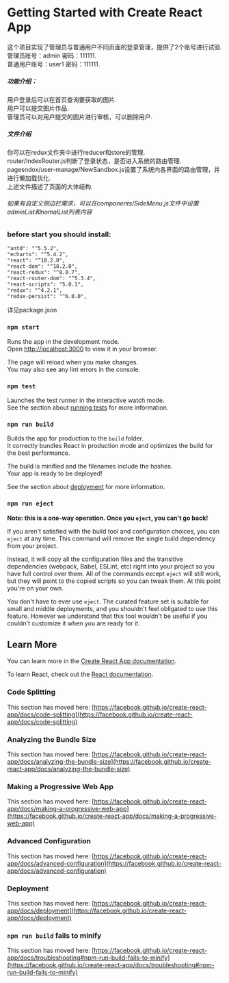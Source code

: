 # Getting Started with Create React App

这个项目实现了管理员与普通用户不同页面的登录管理，提供了2个账号进行试验.\
管理员账号：admin 密码：111111.\
普通用户账号：user1 密码：111111.
##### 功能介绍：
用户登录后可以在首页查询要获取的图片.\
用户可以提交图片作品.\
管理员可以对用户提交的图片进行审核，可以删除用户.
##### 文件介绍
你可以在redux文件夹中进行reducer和store的管理.\
router/IndexRouter.js判断了登录状态，是否进入系统的路由管理.\
pagesndox/user-manage/NewSandbox.js设置了系统内各界面的路由管理，并进行懒加载优化.\
上述文件描述了页面的大体结构.
###### 如果有自定义侧边栏需求，可以在components/SideMenu.js文件中设置adminList和nomalList列表内容
### before start you should install:
    "antd": "^5.5.2",
    "echarts": "^5.4.2",
    "react": "^18.2.0",
    "react-dom": "^18.2.0",
    "react-redux": "^8.0.7",
    "react-router-dom": "^5.3.4",
    "react-scripts": "5.0.1",
    "redux": "^4.2.1",
    "redux-persist": "^6.0.0",
详见package.json
### `npm start`

Runs the app in the development mode.\
Open [http://localhost:3000](http://localhost:3000) to view it in your browser.

The page will reload when you make changes.\
You may also see any lint errors in the console.

### `npm test`

Launches the test runner in the interactive watch mode.\
See the section about [running tests](https://facebook.github.io/create-react-app/docs/running-tests) for more information.

### `npm run build`

Builds the app for production to the `build` folder.\
It correctly bundles React in production mode and optimizes the build for the best performance.

The build is minified and the filenames include the hashes.\
Your app is ready to be deployed!

See the section about [deployment](https://facebook.github.io/create-react-app/docs/deployment) for more information.

### `npm run eject`

**Note: this is a one-way operation. Once you `eject`, you can't go back!**

If you aren't satisfied with the build tool and configuration choices, you can `eject` at any time. This command will remove the single build dependency from your project.

Instead, it will copy all the configuration files and the transitive dependencies (webpack, Babel, ESLint, etc) right into your project so you have full control over them. All of the commands except `eject` will still work, but they will point to the copied scripts so you can tweak them. At this point you're on your own.

You don't have to ever use `eject`. The curated feature set is suitable for small and middle deployments, and you shouldn't feel obligated to use this feature. However we understand that this tool wouldn't be useful if you couldn't customize it when you are ready for it.

## Learn More

You can learn more in the [Create React App documentation](https://facebook.github.io/create-react-app/docs/getting-started).

To learn React, check out the [React documentation](https://reactjs.org/).

### Code Splitting

This section has moved here: [https://facebook.github.io/create-react-app/docs/code-splitting](https://facebook.github.io/create-react-app/docs/code-splitting)

### Analyzing the Bundle Size

This section has moved here: [https://facebook.github.io/create-react-app/docs/analyzing-the-bundle-size](https://facebook.github.io/create-react-app/docs/analyzing-the-bundle-size)

### Making a Progressive Web App

This section has moved here: [https://facebook.github.io/create-react-app/docs/making-a-progressive-web-app](https://facebook.github.io/create-react-app/docs/making-a-progressive-web-app)

### Advanced Configuration

This section has moved here: [https://facebook.github.io/create-react-app/docs/advanced-configuration](https://facebook.github.io/create-react-app/docs/advanced-configuration)

### Deployment

This section has moved here: [https://facebook.github.io/create-react-app/docs/deployment](https://facebook.github.io/create-react-app/docs/deployment)

### `npm run build` fails to minify

This section has moved here: [https://facebook.github.io/create-react-app/docs/troubleshooting#npm-run-build-fails-to-minify](https://facebook.github.io/create-react-app/docs/troubleshooting#npm-run-build-fails-to-minify)
